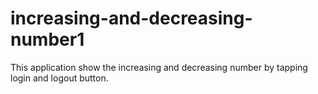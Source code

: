 # increasing-and-decreasing-number1
This application show the increasing and decreasing number by tapping login and logout button.
